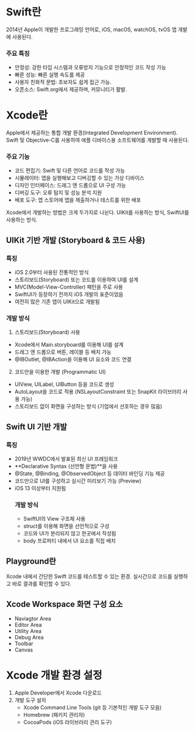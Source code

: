 # Swift란
2014년 Apple이 개발한 프로그래밍 언어로,  iOS, macOS, watchOS, tvOS 앱 개발에 사용된다. 
### 주요 특징
- 안정성: 강한 타입 시스템과 오류방지 기능으로 안정적인 코드 작성 가능
- 빠른 성능: 빠른 실행 속도를 제공
- 사용자 친화적 문법: 초보자도 쉽게 접근 가능.
- 오픈소스: Swift.org에서 제공하며, 커뮤니티가 활발.


# Xcode란
Apple에서 제공하는 통합 개발 환경(Integrated Development Environment). Swift 및 Objective-C를 사용하여 애플 디바이스용 소프트웨어를 개발할 때 사용된다. 
### 주요 기능
- 코드 편집기: Swift 및 다른 언어로 코드를 작성 가능
- 시뮬레이터: 앱을 실행해보고 디버깅할 수 있는 가상 디바이스
- 디자인 인터페이스: 드래그 앤 드롭으로 UI 구성 가능
- 디버깅 도구: 오류 탐지 및 성능 분석 지원
- 배포 도구: 앱 스토어에 앱을 제출하거나 테스트를 위한 배포

 Xcode에서 개발하는 방법은 크게 두가지로 나뉜다. UIKit를 사용하는 방식, SwiftUI를 사용하는 방식.
## UIKit 기반 개발 (Storyboard & 코드 사용)
### 특징
- iOS 2.0부터 사용된 전통적인 방식
- 스토리보드(Storyboard) 또는 코드를 이용하여 UI를 설계
- MVC(Model-View-Controller) 패턴을 주로 사용
- SwiftUI가 등장하기 전까지 iOS 개발의 표준이었음
- 여전히 많은 기존 앱이 UIKit으로 개발됨
### 개발 방식
1. 스토리보드(Storyboard) 사용
 - Xcode에서 Main.storyboard를 이용해 UI를 설계
 - 드래그 앤 드롭으로 버튼, 레이블 등 배치 가능
 - @IBOutlet, @IBAction을 이용해 UI 요소와 코드 연결
2. 코드만을 이용한 개발 (Programmatic UI)
  - UIView, UILabel, UIButton 등을 코드로 생성
  - AutoLayout을 코드로 적용 (NSLayoutConstraint 또는 SnapKit 라이브러리 사용 가능)
  - 스토리보드 없이 화면을 구성하는 방식 (기업에서 선호하는 경우 많음)

## Swift UI 기반 개발
### 특징
- 2019년 WWDC에서 발표된 최신 UI 프레임워크
- **Declarative Syntax (선언형 문법)**을 사용
- @State, @Binding, @ObservedObject 등 데이터 바인딩 기능 제공
- 코드만으로 UI를 구성하고 실시간 미리보기 가능 (Preview)
- iOS 13 이상부터 지원됨
  ### 개발 방식
  - SwiftUI의 View 구조체 사용
  - struct를 이용해 화면을 선언적으로 구성
  - 코드와 UI가 분리되지 않고 한곳에서 작성됨
  - body 프로퍼티 내에서 UI 요소를 직접 배치

 ## Playground란
 Xcode 내에서 간단한 Swift 코드를 테스트할 수 있는 환경. 실시간으로 코드를 실행하고 바로 결과를 확인할 수 있다.

## Xcode Workspace 화면 구성 요소
- Naviagtor Area
- Editor Area
- Utility Area
- Debug Area
- Toolbar
- Canvas


# Xcode 개발 환경 설정
1. Apple Developer에서 Xcode 다운로드
2. 개발 도구 설치
   - Xcode Command Line Tools (git 등 기본적인 개발 도구 모음)
   - Homebrew (패키지 관리자)
   - CocoaPods (iOS 라이브러리 관리 도구)

   
 
